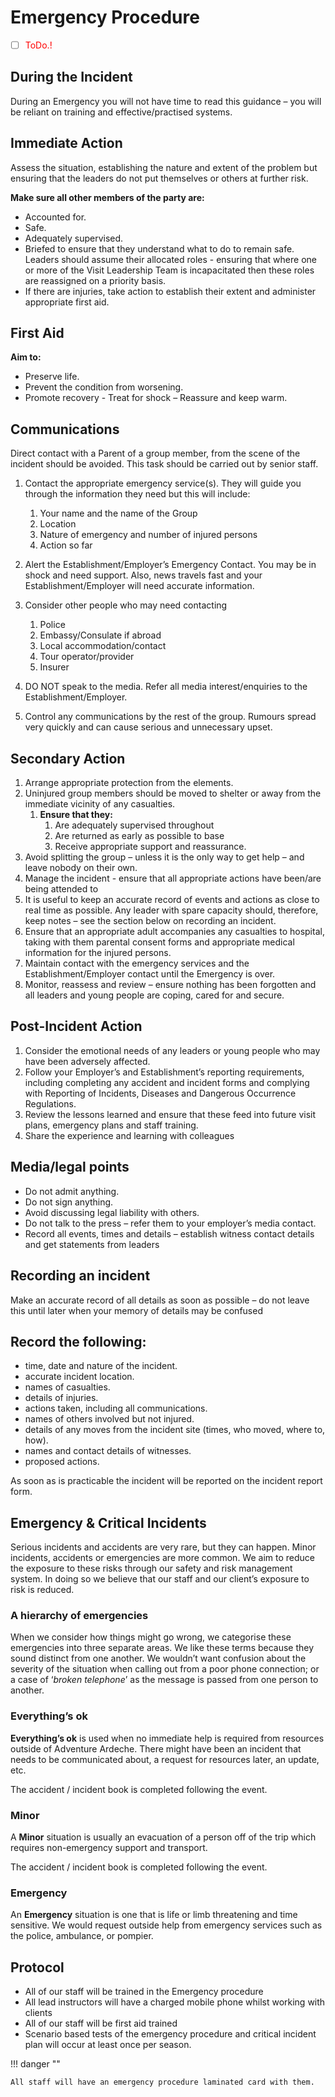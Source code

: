 # Emergency Procedure

- [ ] <span style="color:red">ToDo.!</span>
  
## During the Incident
During an Emergency you will not have time to read this guidance – you will be reliant on training and effective/practised systems.

## Immediate Action
Assess the situation, establishing the nature and extent of the problem but ensuring that the leaders do not put themselves or others at further risk.

**Make sure all other members of the party are:**

* Accounted for.
* Safe.
* Adequately supervised.
* Briefed to ensure that they understand what to do to remain safe. Leaders should assume their allocated roles - ensuring that where one or more of the Visit Leadership Team is incapacitated then these roles are reassigned on a priority basis.
* If there are injuries, take action to establish their extent and administer appropriate first aid.

## First Aid

**Aim to:**

* Preserve life.
* Prevent the condition from worsening.
* Promote recovery - Treat for shock – Reassure and keep warm.

## Communications
Direct contact with a Parent of a group member, from the scene of the incident should be avoided. This task should be carried out by senior staff. 

1. Contact the appropriate emergency service(s). They will guide you through the information they need but this will include:
   1. Your name and the name of the Group
   2. Location
   3. Nature of emergency and number of injured persons
   4. Action so far
2. Alert the Establishment/Employer’s Emergency Contact. You may be in shock and need support. Also, news travels fast and your Establishment/Employer will need accurate information.
3. Consider other people who may need contacting
   1. Police
   2. Embassy/Consulate if abroad
   3. Local accommodation/contact
   4. Tour operator/provider
   5. Insurer 
   
4. DO NOT speak to the media. Refer all media interest/enquiries to the Establishment/Employer.
5. Control any communications by the rest of the group. Rumours spread very quickly and can cause serious and unnecessary upset.

## Secondary Action
1. Arrange appropriate protection from the elements.
2. Uninjured group members should be moved to shelter or away from the immediate vicinity of any casualties.
   1. **Ensure that they:**
      1. Are adequately supervised throughout
      2. Are returned as early as possible to base
      3. Receive appropriate support and reassurance.
3. Avoid splitting the group – unless it is the only way to get help – and leave nobody on their own.
4. Manage the incident - ensure that all appropriate actions have been/are being attended to
5. It is useful to keep an accurate record of events and actions as close to real time as possible. Any leader with spare capacity should, therefore, keep notes – see the section below on recording an incident.
6. Ensure that an appropriate adult accompanies any casualties to hospital, taking with them parental consent forms and appropriate medical information for the injured persons. 
7. Maintain contact with the emergency services and the Establishment/Employer contact until the Emergency is over. 
8. Monitor, reassess and review – ensure nothing has been forgotten and all leaders and young people are coping, cared for and secure. 

## Post-Incident Action 
1. Consider the emotional needs of any leaders or young people who may have been adversely affected. 
2. Follow your Employer’s and Establishment’s reporting requirements, including completing any accident and incident forms and complying with Reporting of Incidents, Diseases and Dangerous Occurrence Regulations. 
3. Review the lessons learned and ensure that these feed into future visit plans, emergency plans and staff training.
4. Share the experience and learning with colleagues

## Media/legal points 
* Do not admit anything. 
* Do not sign anything. 
* Avoid discussing legal liability with others. 
* Do not talk to the press – refer them to your employer’s media contact. 
* Record all events, times and details – establish witness contact details and get statements from leaders

## Recording an incident 
Make an accurate record of all details as soon as possible – do not leave this until later when your memory of details may be confused

## Record the following:
* time, date and nature of the incident. 
* accurate incident location.
* names of casualties.
* details of injuries.
* actions taken, including all communications.
* names of others involved but not injured.
* details of any moves from the incident site (times, who moved, where to, how).
* names and contact details of witnesses.
* proposed actions. 

As soon as is practicable the incident will be reported on the incident report form.


## Emergency & Critical Incidents
Serious incidents and accidents are very rare, but they can happen. Minor incidents, accidents or emergencies are more common. We aim to reduce the exposure to these risks through our safety and risk management system. In doing so we believe that our staff and our client’s exposure to risk is reduced.

### A hierarchy of emergencies
When we consider how things might go wrong, we categorise these emergencies into three separate areas. We like these terms because they sound distinct from one another. We wouldn’t want confusion about the severity of the situation when calling out from a poor phone connection; or a case of ‘*broken telephone*’ as the message is passed from one person to another.

### Everything’s ok
**Everything’s ok** is used when no immediate help is required from resources outside of Adventure Ardeche. There might have been an incident that needs to be communicated about, a request for resources later, an update, etc. 

The accident / incident book is completed following the event.

### Minor
A **Minor** situation is usually an evacuation of a person off of the trip which requires non-emergency support and transport.

The accident / incident book is completed following the event.

### Emergency
An **Emergency** situation is one that is life or limb threatening and time sensitive. We would request outside help from emergency services such as the police, ambulance, or pompier.

## Protocol
* All of our staff will be trained in the Emergency procedure
* All lead instructors will have a charged mobile phone whilst working with clients
* All of our staff will be first aid trained
* Scenario based tests of the emergency procedure and critical incident plan will occur at least once per season. 

!!! danger ""   

    All staff will have an emergency procedure laminated card with them.